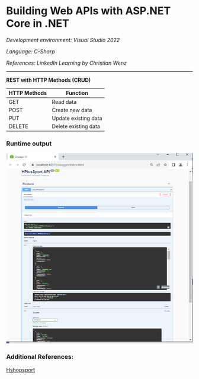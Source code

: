 # Building Web APIs with ASP.NET Core in .NET 

*Development environment: Visual Studio 2022*

*Language: C-Sharp*

*References: LinkedIn Learning by Christian Wenz* 


<hr />

**REST with HTTP Methods (CRUD)**

| HTTP Methods  | Function  |
|---|---|
| GET  | Read data  |
| POST  | Create new data  |
| PUT  | Update existing data  |
| DELETE  | Delete existing data |




### Runtime output


![HttpGet, Route("api/products")](SwaggerOutput.PNG)




### Additional References:

[Hshopsport](https://hplussport.com/shop/)


